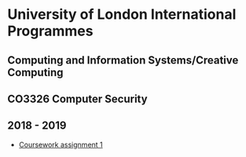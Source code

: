 # University of London International Programmes

## Computing and Information Systems/Creative Computing
## CO3326 Computer Security
## 2018 - 2019

* [Coursework assignment 1](CW1.md)
